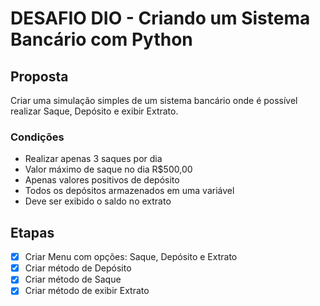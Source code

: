 # DESAFIO DIO - Criando um Sistema Bancário com Python

## Proposta
Criar uma simulação simples de um sistema bancário onde é possível realizar Saque, Depósito e exibir Extrato.

### Condições
- Realizar apenas 3 saques por dia
- Valor máximo de saque no dia R$500,00
- Apenas valores positivos de depósito
- Todos os depósitos armazenados em uma variável
- Deve ser exibido o saldo no extrato

## Etapas

- [x] Criar Menu com opções: Saque, Depósito e Extrato
- [x] Criar método de Depósito
- [x] Criar método de Saque
- [x] Criar método de exibir Extrato